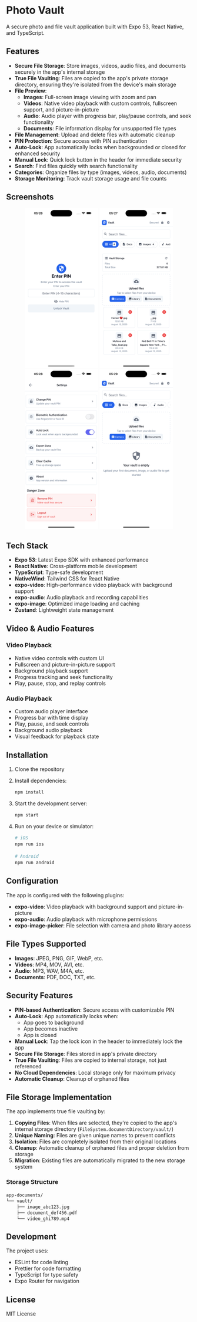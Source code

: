 # Photo Vault

A secure photo and file vault application built with Expo 53, React Native, and TypeScript.

## Features

- **Secure File Storage**: Store images, videos, audio files, and documents securely in the app's internal storage
- **True File Vaulting**: Files are copied to the app's private storage directory, ensuring they're isolated from the device's main storage
- **File Preview**:
  - **Images**: Full-screen image viewing with zoom and pan
  - **Videos**: Native video playback with custom controls, fullscreen support, and picture-in-picture
  - **Audio**: Audio player with progress bar, play/pause controls, and seek functionality
  - **Documents**: File information display for unsupported file types
- **File Management**: Upload and delete files with automatic cleanup
- **PIN Protection**: Secure access with PIN authentication
- **Auto-Lock**: App automatically locks when backgrounded or closed for enhanced security
- **Manual Lock**: Quick lock button in the header for immediate security
- **Search**: Find files quickly with search functionality
- **Categories**: Organize files by type (images, videos, audio, documents)
- **Storage Monitoring**: Track vault storage usage and file counts

## Screenshots

<div align="center">
  <img src="photo-vlt/Simulator-Screenshot---iPhone-15-Pro-Max---2025-08-13-at-05.26.56.png" width="200" alt="App Screenshot 1" />
  <img src="photo-vlt/Simulator-Screenshot---iPhone-15-Pro-Max---2025-08-13-at-05.27.40.png" width="200" alt="App Screenshot 2" />
  <img src="photo-vlt/Simulator-Screenshot---iPhone-15-Pro-Max---2025-08-13-at-05.28.40.png" width="200" alt="App Screenshot 3" />
  <img src="photo-vlt/Simulator-Screenshot---iPhone-15-Pro-Max---2025-08-13-at-05.29.19.png" width="200" alt="App Screenshot 4" />
</div>

## Tech Stack

- **Expo 53**: Latest Expo SDK with enhanced performance
- **React Native**: Cross-platform mobile development
- **TypeScript**: Type-safe development
- **NativeWind**: Tailwind CSS for React Native
- **expo-video**: High-performance video playback with background support
- **expo-audio**: Audio playback and recording capabilities
- **expo-image**: Optimized image loading and caching
- **Zustand**: Lightweight state management

## Video & Audio Features

### Video Playback

- Native video controls with custom UI
- Fullscreen and picture-in-picture support
- Background playback support
- Progress tracking and seek functionality
- Play, pause, stop, and replay controls

### Audio Playback

- Custom audio player interface
- Progress bar with time display
- Play, pause, and seek controls
- Background audio playback
- Visual feedback for playback state

## Installation

1. Clone the repository
2. Install dependencies:

   ```bash
   npm install
   ```

3. Start the development server:

   ```bash
   npm start
   ```

4. Run on your device or simulator:

   ```bash
   # iOS
   npm run ios

   # Android
   npm run android
   ```

## Configuration

The app is configured with the following plugins:

- **expo-video**: Video playback with background support and picture-in-picture
- **expo-audio**: Audio playback with microphone permissions
- **expo-image-picker**: File selection with camera and photo library access

## File Types Supported

- **Images**: JPEG, PNG, GIF, WebP, etc.
- **Videos**: MP4, MOV, AVI, etc.
- **Audio**: MP3, WAV, M4A, etc.
- **Documents**: PDF, DOC, TXT, etc.

## Security Features

- **PIN-based Authentication**: Secure access with customizable PIN
- **Auto-Lock**: App automatically locks when:
  - App goes to background
  - App becomes inactive
  - App is closed
- **Manual Lock**: Tap the lock icon in the header to immediately lock the app
- **Secure File Storage**: Files stored in app's private directory
- **True File Vaulting**: Files are copied to internal storage, not just referenced
- **No Cloud Dependencies**: Local storage only for maximum privacy
- **Automatic Cleanup**: Cleanup of orphaned files

## File Storage Implementation

The app implements true file vaulting by:

1. **Copying Files**: When files are selected, they're copied to the app's internal storage directory (`FileSystem.documentDirectory/vault/`)
2. **Unique Naming**: Files are given unique names to prevent conflicts
3. **Isolation**: Files are completely isolated from their original locations
4. **Cleanup**: Automatic cleanup of orphaned files and proper deletion from storage
5. **Migration**: Existing files are automatically migrated to the new storage system

### Storage Structure

```
app-documents/
└── vault/
    ├── image_abc123.jpg
    ├── document_def456.pdf
    └── video_ghi789.mp4
```

## Development

The project uses:

- ESLint for code linting
- Prettier for code formatting
- TypeScript for type safety
- Expo Router for navigation

## License

MIT License
